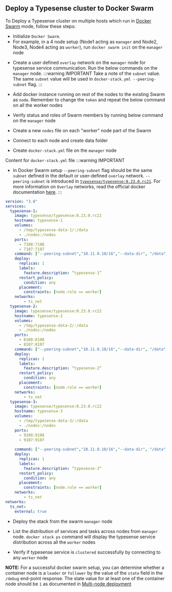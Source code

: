 ## Deploy a Typesense cluster to Docker Swarm

To Deploy a Typesense cluster on multiple hosts which run in [Docker Swarm](https://docs.docker.com/engine/swarm/) mode, follow these steps:

- Initialize `Docker Swarm`. 
- For example, in a 4 node setup (Node1 acting as `manager` and Node2, Node3, Node4 acting as `worker`), run `docker swarm init` on the `manager` node

<Tabs :tabs="['Node1']">
  <template v-slot:Node1>

```shell
# Run docker swarm init on the manager node

docker swarm init --advertise-addr $(hostname -i) 

Swarm initialized: current node (6082x127zz98f0pwgjexbv5xp) is now a manager.   
To add a worker to this swarm, run the following command:
docker swarm join --token SWMTKN-1-30txqn35hmpwjpk2qq2zmled1rf94pcft2nbhsb0ckleco9pb2-bjh6oh9yz3vk58uimd6v3jjky 192.168.0.25:2377
To add a manager to this swarm, run 'docker swarm join-token manager' and follow the instructions.
```

</template>
</Tabs>

- Create a user defined `overlay` network on the `manager` node for typesense service communication. Run the below commands on the `manager` node. 
:::warning IMPORTANT
Take a note of the `subnet` value. The same `subnet` value will be used in `docker-stack.yml --peering-subnet` flag. 
:::
<Tabs :tabs="['Node1']">
  <template v-slot:Node1>

```shell
# Run docker network create on the manager node

docker network create \
  --driver overlay \
  --subnet=10.11.0.10/16 \
  ts_net

```

</template>
</Tabs>

- Add docker instance running on rest of the nodes to the existing Swarm as `node`. Remember to change the `token` and repeat the below command on all the worker nodes

<Tabs :tabs="['Node2', 'Node3', 'Node4']">
  <template v-slot:Node2>

```shell
# Change the token and join the swarm as a worker 
#        This command is identical on all nodes
docker swarm join --token SWMTKN-1-30txqn35hmpwjpk2qq2zmled1rf94pcft2nbhsb0ckleco9pb2-bjh6oh9yz3vk58uimd6v3jjky 192.168.0.25:2377
This node joined a swarm as a worker.
```

</template>
<template v-slot:Node3>

```shell
# Join a swarm as a worker
#   This command is identical on all nodes
docker swarm join --token SWMTKN-1-30txqn35hmpwjpk2qq2zmled1rf94pcft2nbhsb0ckleco9pb2-bjh6oh9yz3vk58uimd6v3jjky 192.168.0.25:2377
This node joined a swarm as a worker.
```

</template>
<template v-slot:Node4>

```shell
# Join a swarm as a worker
#   This command is identical on all nodes
docker swarm join --token SWMTKN-1-30txqn35hmpwjpk2qq2zmled1rf94pcft2nbhsb0ckleco9pb2-bjh6oh9yz3vk58uimd6v3jjky 192.168.0.25:2377
This node joined a swarm as a worker.
```

  </template>
</Tabs>

- Verify status and roles of Swarm members by running below command on the `manager` node
  
<Tabs :tabs="['Node1']">
  <template v-slot:Node1>

```shell
# Check the status of the Swarm
docker node ls
ID                            HOSTNAME   STATUS    AVAILABILITY   MANAGER STATUS   ENGINE VERSION
6082x127zz98f0pwgjexbv5xp *   node1      Ready     Active         Leader           20.10.0
z1n71a3h0bw7clclw22i5f0ys     node2      Ready     Active                          20.10.0
xm1h48xsgzzqftvqaod0nx673     node3      Ready     Active                          20.10.0
mde8zbj3bsqrvwk02529cm3le     node4      Ready     Active                          20.10.0

```

</template>
</Tabs>

 - Create a new `nodes` file on each "worker" node part of the Swarm

<Tabs :tabs="['Node2', 'Node3', 'Node4']">
  <template v-slot:Node2>

```shell
# Create nodes file
#   This command is identical on all nodes
mkdir /root/typesense && cd /root/typesense && echo 'typesense-1:7107:7108,typesense-2:8107:8108,typesense-3:9107:9108' | sudo tee /root/typesense/nodes
```

</template>
<template v-slot:Node3>

```shell
# Create nodes file
#   This command is identical on all nodes
mkdir /root/typesense && cd /root/typesense && echo 'typesense-1:7107:7108,typesense-2:8107:8108,typesense-3:9107:9108' | sudo tee /root/typesense/nodes
```

</template>
<template v-slot:Node4>

```shell
# Create nodes file
#   This command is identical on all nodes
mkdir /root/typesense && cd /root/typesense && echo 'typesense-1:7107:7108,typesense-2:8107:8108,typesense-3:9107:9108' | sudo tee /root/typesense/nodes
```

  </template>
</Tabs>

- Connect to each node and create data folder

<Tabs :tabs="['Node2', 'Node3', 'Node4']">
  <template v-slot:Node2>

```shell
# Create data folder
#   This command is identical on all nodes
mkdir /tmp/typesense-data-1/ &&  mkdir /tmp/typesense-data-2/ && mkdir /tmp/typesense-data-3/
 ```

</template>
<template v-slot:Node3>

 ```shell
 # Create data folder
 #   This command is identical on all nodes
 mkdir /tmp/typesense-data-1/ &&  mkdir /tmp/typesense-data-2/ && mkdir /tmp/typesense-data-3/
 ```

</template>
<template v-slot:Node4>

```shell
# Create data folder
#   This command is identical on all nodes
 mkdir /tmp/typesense-data-1/ &&  mkdir /tmp/typesense-data-2/ && mkdir /tmp/typesense-data-3/
```

  </template>
</Tabs>


- Create `docker-stack.yml` file on the `manager` node 

<Tabs :tabs="['Node1']">
  <template v-slot:Node1>

```shell
# Create docker-stack.yml
mkdir \typesense && touch /root/typesense/docker-stack.yml
```

</template>
</Tabs>

Content for `docker-stack.yml` file
:::warning IMPORTANT
- In Docker Swarm setup `--peering-subnet` flag should be the same `subnet` defined in the default or user-defined `overlay` network. `--peering-subnet` is introduced in [`typesense/typesense:0.23.0.rc21`](https://hub.docker.com/layers/typesense/typesense/0.23.0.rc21/images/sha256-d0fd1b142b10600cb8518cc5f313683324d53f3791c0dad509033445c2c3bfdf?context=explore). For more information on `Overlay` networks, read the official docker documentation [here](https://docs.docker.com/network/overlay/).
:::

```yaml
version: "3.8"
services:
  typesense-1:
    image: typesense/typesense:0.23.0.rc22
    hostname: typesense-1
    volumes:
      - /tmp/typesense-data-1/:/data
      - ./nodes:/nodes
    ports:
      - 7108:7108
      - 7107:7107
    command: ["--peering-subnet","10.11.0.10/16","--data-dir", "/data","--api-key", "xyz","--nodes","/nodes","--peering-port","7107","--api-port","7108","--enable-cors"]
    deploy:
      replicas: 1
      labels:
        feature.description: “typesense-1”
      restart_policy:
        condition: any
      placement:
        constraints: [node.role == worker]
    networks:
        - ts_net
  typesense-2:
    image: typesense/typesense:0.23.0.rc22
    hostname: typesense-2
    volumes:
      - /tmp/typesense-data-2/:/data
      - ./nodes:/nodes
    ports:
      - 8108:8108
      - 8107:8107
    command: ["--peering-subnet","10.11.0.10/16","--data-dir", "/data","--api-key", "xyz","--nodes","/nodes","--peering-port","8107","--api-port","8108","--enable-cors"]
    deploy:
      replicas: 1
      labels:
        feature.description: “typesense-2”
      restart_policy:
        condition: any
      placement:
        constraints: [node.role == worker]
    networks:
        - ts_net
  typesense-3:
    image: typesense/typesense:0.23.0.rc22
    hostname: typesense-3
    volumes:
      - /tmp/typesense-data-3/:/data
      - ./nodes:/nodes
    ports:
      - 9108:9108
      - 9107:9107
    
    command: ["--peering-subnet","10.11.0.10/16","--data-dir", "/data","--api-key", "xyz","--nodes","/nodes","--peering-port","9107","--api-port","9108","--enable-cors"]
    deploy:
      replicas: 1
      labels:
        feature.description: “typesense-3”
      restart_policy:
        condition: any
      placement:
        constraints: [node.role == worker]
    networks:
        - ts_net
networks:
  ts_net:
    external: true
```

- Deploy the stack from the swarm `manager` node

<Tabs :tabs="['Node1']">
  <template v-slot:Node1>

```shell
# Deploy stack
docker stack deploy --compose-file /root/typesense/docker-stack.yml --with-registry-auth ts
```
</template>
</Tabs>

- List the distribution of services and tasks across nodes from `manager` node. `docker stack ps` command will display the typesense service distribution across all the `worker` nodes

<Tabs :tabs="['Node1']">
  <template v-slot:Node1>

```shell
docker stack ps ts
ID             NAME               IMAGE                        NODE      DESIRED STATE   CURRENT STATE           ERROR     PORTS
x4w38438c7bn   ts_typesense-1.1   typesense/typesense:0.23.0.rc22   node2     Running         Running 5 minutes ago
0iacq1bhw1ia   ts_typesense-2.1   typesense/typesense:0.23.0.rc22   node1     Running         Running 5 minutes ago
wqyec57a3d4o   ts_typesense-3.1   typesense/typesense:0.23.0.rc22   node3     Running         Running 5 minutes ago
```

</template>
</Tabs>

- Verify if typesense service is `clustered` successfully by connecting to any `worker` node

**NOTE:** For a successful docker swarm setup, you can determine whether a container node is a `leader` or `follower` by the value of the `state` field in the `/debug` end-point response. The state value for at least one of the container node should be `1` as documented in [Multi-node deployment](https://typesense.org/docs/0.22.1/api/#multi-node-deployment)


<Tabs :tabs="['Node2']">
 
<template v-slot:Node2>

```shell
# Connect to docker container
docker exec -it ts_typesense-1.1.trnoz5k698vzfwtom5lg3bi4p bash
root@typesense-1:/# apt-get update && apt-get -y install curl # apt install iproute2 -y


root@typesense-1:/# curl 'http://typesense-1:7108/debug' -X GET -H "x-typesense-api-key: xyz" && curl 'http://typesense-2:8108/debug' -X GET -H "x-typesense-api-key: xyz" && curl 'http://typesense-3:9108/debug' -X GET -H "x-typesense-api-key: xyz"
{"state":1,"version":"0.23.0.rc22"}{"state":4,"version":"0.23.0.rc22"}{"state":4,"version":"0.23.0.rc22"}
```
</template>
</Tabs>
